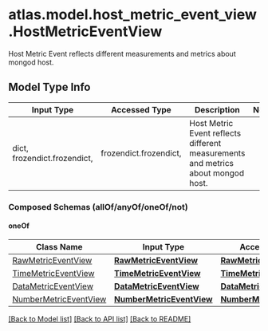 # atlas.model.host_metric_event_view.HostMetricEventView

Host Metric Event reflects different measurements and metrics about mongod host.

## Model Type Info
Input Type | Accessed Type | Description | Notes
------------ | ------------- | ------------- | -------------
dict, frozendict.frozendict,  | frozendict.frozendict,  | Host Metric Event reflects different measurements and metrics about mongod host. | 

### Composed Schemas (allOf/anyOf/oneOf/not)
#### oneOf
Class Name | Input Type | Accessed Type | Description | Notes
------------- | ------------- | ------------- | ------------- | -------------
[RawMetricEventView](RawMetricEventView.md) | [**RawMetricEventView**](RawMetricEventView.md) | [**RawMetricEventView**](RawMetricEventView.md) |  | 
[TimeMetricEventView](TimeMetricEventView.md) | [**TimeMetricEventView**](TimeMetricEventView.md) | [**TimeMetricEventView**](TimeMetricEventView.md) |  | 
[DataMetricEventView](DataMetricEventView.md) | [**DataMetricEventView**](DataMetricEventView.md) | [**DataMetricEventView**](DataMetricEventView.md) |  | 
[NumberMetricEventView](NumberMetricEventView.md) | [**NumberMetricEventView**](NumberMetricEventView.md) | [**NumberMetricEventView**](NumberMetricEventView.md) |  | 

[[Back to Model list]](../../README.md#documentation-for-models) [[Back to API list]](../../README.md#documentation-for-api-endpoints) [[Back to README]](../../README.md)

